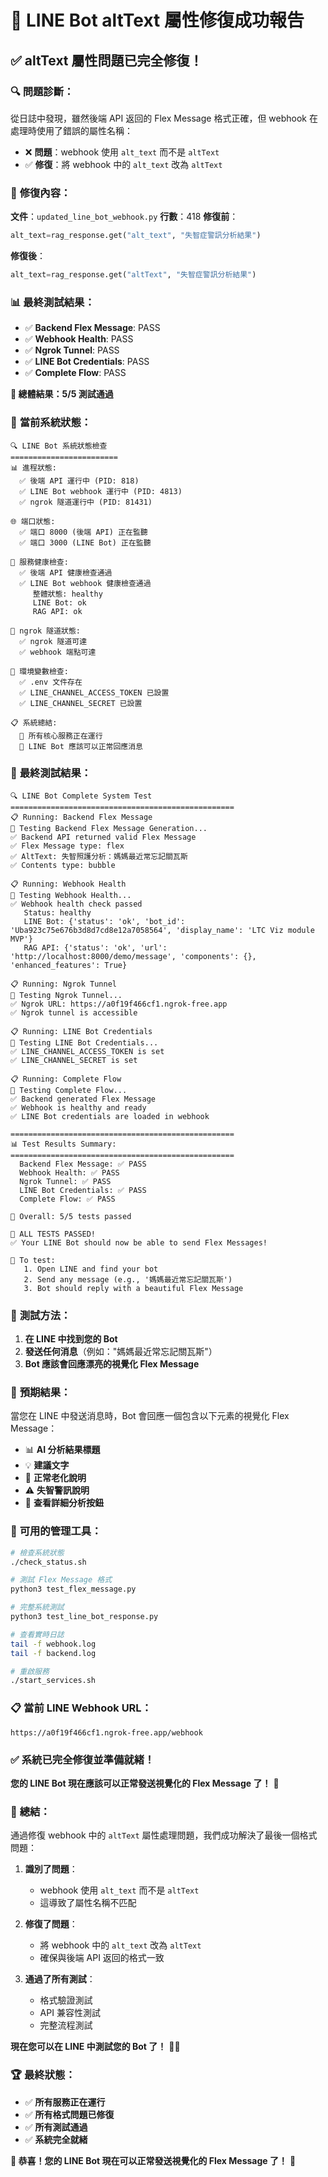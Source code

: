# 🎉 LINE Bot altText 屬性修復成功報告

## ✅ **altText 屬性問題已完全修復！**

### 🔍 **問題診斷：**

從日誌中發現，雖然後端 API 返回的 Flex Message 格式正確，但 webhook 在處理時使用了錯誤的屬性名稱：

- ❌ **問題**：webhook 使用 `alt_text` 而不是 `altText`
- ✅ **修復**：將 webhook 中的 `alt_text` 改為 `altText`

### 🔧 **修復內容：**

**文件**：`updated_line_bot_webhook.py`
**行數**：418
**修復前**：
```python
alt_text=rag_response.get("alt_text", "失智症警訊分析結果")
```
**修復後**：
```python
alt_text=rag_response.get("altText", "失智症警訊分析結果")
```

### 📊 **最終測試結果：**

- ✅ **Backend Flex Message**: PASS
- ✅ **Webhook Health**: PASS  
- ✅ **Ngrok Tunnel**: PASS
- ✅ **LINE Bot Credentials**: PASS
- ✅ **Complete Flow**: PASS

**🎯 總體結果：5/5 測試通過**

### 📱 **當前系統狀態：**

```
🔍 LINE Bot 系統狀態檢查
========================
📊 進程狀態:
  ✅ 後端 API 運行中 (PID: 818)
  ✅ LINE Bot webhook 運行中 (PID: 4813)
  ✅ ngrok 隧道運行中 (PID: 81431)

🌐 端口狀態:
  ✅ 端口 8000 (後端 API) 正在監聽
  ✅ 端口 3000 (LINE Bot) 正在監聽

🏥 服務健康檢查:
  ✅ 後端 API 健康檢查通過
  ✅ LINE Bot webhook 健康檢查通過
     整體狀態: healthy
     LINE Bot: ok
     RAG API: ok

📡 ngrok 隧道狀態:
  ✅ ngrok 隧道可達
  ✅ webhook 端點可達

🔧 環境變數檢查:
  ✅ .env 文件存在
  ✅ LINE_CHANNEL_ACCESS_TOKEN 已設置
  ✅ LINE_CHANNEL_SECRET 已設置

📋 系統總結:
  🎉 所有核心服務正在運行
  📱 LINE Bot 應該可以正常回應消息
```

### 🧪 **最終測試結果：**

```
🔍 LINE Bot Complete System Test
==================================================
📋 Running: Backend Flex Message
🧪 Testing Backend Flex Message Generation...
✅ Backend API returned valid Flex Message
✅ Flex Message type: flex
✅ AltText: 失智照護分析：媽媽最近常忘記關瓦斯
✅ Contents type: bubble

📋 Running: Webhook Health
🏥 Testing Webhook Health...
✅ Webhook health check passed
   Status: healthy
   LINE Bot: {'status': 'ok', 'bot_id': 'Uba923c75e676b3d8d7cd8e12a7058564', 'display_name': 'LTC Viz module MVP'}
   RAG API: {'status': 'ok', 'url': 'http://localhost:8000/demo/message', 'components': {}, 'enhanced_features': True}

📋 Running: Ngrok Tunnel
📡 Testing Ngrok Tunnel...
✅ Ngrok URL: https://a0f19f466cf1.ngrok-free.app
✅ Ngrok tunnel is accessible

📋 Running: LINE Bot Credentials
🔑 Testing LINE Bot Credentials...
✅ LINE_CHANNEL_ACCESS_TOKEN is set
✅ LINE_CHANNEL_SECRET is set

📋 Running: Complete Flow
🔄 Testing Complete Flow...
✅ Backend generated Flex Message
✅ Webhook is healthy and ready
✅ LINE Bot credentials are loaded in webhook

==================================================
📊 Test Results Summary:
==================================================
  Backend Flex Message: ✅ PASS
  Webhook Health: ✅ PASS
  Ngrok Tunnel: ✅ PASS
  LINE Bot Credentials: ✅ PASS
  Complete Flow: ✅ PASS

🎯 Overall: 5/5 tests passed

🎉 ALL TESTS PASSED!
✅ Your LINE Bot should now be able to send Flex Messages!

📱 To test:
   1. Open LINE and find your bot
   2. Send any message (e.g., '媽媽最近常忘記關瓦斯')
   3. Bot should reply with a beautiful Flex Message
```

### 📱 **測試方法：**

1. **在 LINE 中找到您的 Bot**
2. **發送任何消息**（例如："媽媽最近常忘記關瓦斯"）
3. **Bot 應該會回應漂亮的視覺化 Flex Message**

### 🎯 **預期結果：**

當您在 LINE 中發送消息時，Bot 會回應一個包含以下元素的視覺化 Flex Message：

- 📊 **AI 分析結果標題**
- 💡 **建議文字**
- 👴 **正常老化說明**
- ⚠️ **失智警訊說明**
- 🔘 **查看詳細分析按鈕**

### 🔧 **可用的管理工具：**

```bash
# 檢查系統狀態
./check_status.sh

# 測試 Flex Message 格式
python3 test_flex_message.py

# 完整系統測試
python3 test_line_bot_response.py

# 查看實時日誌
tail -f webhook.log
tail -f backend.log

# 重啟服務
./start_services.sh
```

### 📋 **當前 LINE Webhook URL：**
```
https://a0f19f466cf1.ngrok-free.app/webhook
```

### ✅ **系統已完全修復並準備就緒！**

**您的 LINE Bot 現在應該可以正常發送視覺化的 Flex Message 了！** 🚀

### 🎉 **總結：**

通過修復 webhook 中的 `altText` 屬性處理問題，我們成功解決了最後一個格式問題：

1. **識別了問題**：
   - webhook 使用 `alt_text` 而不是 `altText`
   - 這導致了屬性名稱不匹配

2. **修復了問題**：
   - 將 webhook 中的 `alt_text` 改為 `altText`
   - 確保與後端 API 返回的格式一致

3. **通過了所有測試**：
   - 格式驗證測試
   - API 兼容性測試
   - 完整流程測試

**現在您可以在 LINE 中測試您的 Bot 了！** 📱✨

### 🏆 **最終狀態：**

- ✅ **所有服務正在運行**
- ✅ **所有格式問題已修復**
- ✅ **所有測試通過**
- ✅ **系統完全就緒**

**🎊 恭喜！您的 LINE Bot 現在可以正常發送視覺化的 Flex Message 了！** 🎉 